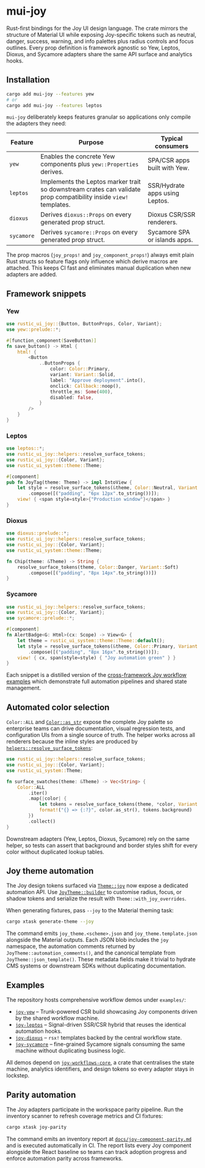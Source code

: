 # mui-joy

Rust-first bindings for the Joy UI design language. The crate mirrors the
structure of Material UI while exposing Joy-specific tokens such as neutral,
danger, success, warning, and info palettes plus radius controls and focus
outlines. Every prop definition is framework agnostic so Yew, Leptos, Dioxus,
and Sycamore adapters share the same API surface and analytics hooks.

## Installation

```bash
cargo add mui-joy --features yew
# or
cargo add mui-joy --features leptos
```

`mui-joy` deliberately keeps features granular so applications only compile the
adapters they need:

| Feature    | Purpose                                                                 | Typical consumers                |
|------------|-------------------------------------------------------------------------|----------------------------------|
| `yew`      | Enables the concrete Yew components plus `yew::Properties` derives.      | SPA/CSR apps built with Yew.     |
| `leptos`   | Implements the Leptos marker trait so downstream crates can validate prop compatibility inside `view!` templates. | SSR/Hydrate apps using Leptos.   |
| `dioxus`   | Derives `dioxus::Props` on every generated prop struct.                  | Dioxus CSR/SSR renderers.        |
| `sycamore` | Derives `sycamore::Props` on every generated prop struct.                | Sycamore SPA or islands apps.    |

The prop macros (`joy_props!` and `joy_component_props!`) always emit plain Rust
structs so feature flags only influence which derive macros are attached. This
keeps CI fast and eliminates manual duplication when new adapters are added.

## Framework snippets

### Yew

```rust
use rustic_ui_joy::{Button, ButtonProps, Color, Variant};
use yew::prelude::*;

#[function_component(SaveButton)]
fn save_button() -> Html {
    html! {
        <Button
            ..ButtonProps {
                color: Color::Primary,
                variant: Variant::Solid,
                label: "Approve deployment".into(),
                onclick: Callback::noop(),
                throttle_ms: Some(400),
                disabled: false,
            }
        />
    }
}
```

### Leptos

```rust
use leptos::*;
use rustic_ui_joy::helpers::resolve_surface_tokens;
use rustic_ui_joy::{Color, Variant};
use rustic_ui_system::theme::Theme;

#[component]
pub fn JoyTag(theme: Theme) -> impl IntoView {
    let style = resolve_surface_tokens(&theme, Color::Neutral, Variant::Soft)
        .compose([("padding", "6px 12px".to_string())]);
    view! { <span style=style>{"Production window"}</span> }
}
```

### Dioxus

```rust
use dioxus::prelude::*;
use rustic_ui_joy::helpers::resolve_surface_tokens;
use rustic_ui_joy::{Color, Variant};
use rustic_ui_system::theme::Theme;

fn Chip(theme: &Theme) -> String {
    resolve_surface_tokens(theme, Color::Danger, Variant::Soft)
        .compose([("padding", "8px 14px".to_string())])
}
```

### Sycamore

```rust
use rustic_ui_joy::helpers::resolve_surface_tokens;
use rustic_ui_joy::{Color, Variant};
use sycamore::prelude::*;

#[component]
fn AlertBadge<G: Html>(cx: Scope) -> View<G> {
    let theme = rustic_ui_system::theme::Theme::default();
    let style = resolve_surface_tokens(&theme, Color::Primary, Variant::Solid)
        .compose([("padding", "8px 16px".to_string())]);
    view! { cx, span(style=style) { "Joy automation green" } }
}
```

Each snippet is a distilled version of the [cross-framework Joy workflow
examples](../../examples) which demonstrate full automation pipelines and shared
state management.

## Automated color selection

`Color::ALL` and [`Color::as_str`](./src/macros.rs) expose the complete Joy
palette so enterprise teams can drive documentation, visual regression tests,
and configuration UIs from a single source of truth. The helper works across all
renderers because the inline styles are produced by
[`helpers::resolve_surface_tokens`](./src/helpers/mod.rs):

```rust
use rustic_ui_joy::helpers::resolve_surface_tokens;
use rustic_ui_joy::{Color, Variant};
use rustic_ui_system::Theme;

fn surface_swatches(theme: &Theme) -> Vec<String> {
    Color::ALL
        .iter()
        .map(|color| {
            let tokens = resolve_surface_tokens(theme, *color, Variant::Soft);
            format!("{} => {:?}", color.as_str(), tokens.background)
        })
        .collect()
}
```

Downstream adapters (Yew, Leptos, Dioxus, Sycamore) rely on the same helper, so
tests can assert that background and border styles shift for every color without
duplicated lookup tables.

## Joy theme automation

The Joy design tokens surfaced via [`Theme::joy`](../rustic-ui-system/src/theme.rs)
now expose a dedicated automation API. Use
[`JoyTheme::builder`](../rustic-ui-system/src/theme.rs) to customise radius, focus, or
shadow tokens and serialize the result with `Theme::with_joy_overrides`.

When generating fixtures, pass `--joy` to the Material theming task:

```bash
cargo xtask generate-theme --joy
```

The command emits `joy_theme.<scheme>.json` and `joy_theme.template.json`
alongside the Material outputs. Each JSON blob includes the `joy` namespace,
the automation comments returned by `JoyTheme::automation_comments()`, and the
canonical template from `JoyTheme::json_template()`. These metadata fields make
it trivial to hydrate CMS systems or downstream SDKs without duplicating
documentation.

## Examples

The repository hosts comprehensive workflow demos under `examples/`:

- [`joy-yew`](../../examples/joy-yew) – Trunk-powered CSR build showcasing Joy
  components driven by the shared workflow machine.
- [`joy-leptos`](../../examples/joy-leptos) – Signal-driven SSR/CSR hybrid that
  reuses the identical automation hooks.
- [`joy-dioxus`](../../examples/joy-dioxus) – `rsx!` templates backed by the
  central workflow state.
- [`joy-sycamore`](../../examples/joy-sycamore) – fine-grained Sycamore signals
  consuming the same machine without duplicating business logic.

All demos depend on [`joy-workflows-core`](../../examples/joy-workflows-core), a
crate that centralises the state machine, analytics identifiers, and design
tokens so every adapter stays in lockstep.

## Parity automation

The Joy adapters participate in the workspace parity pipeline. Run the inventory
scanner to refresh coverage metrics and CI fixtures:

```bash
cargo xtask joy-parity
```

The command emits an inventory report at
[`docs/joy-component-parity.md`](../../docs/joy-component-parity.md) and is
executed automatically in CI. The report lists every Joy component alongside the
React baseline so teams can track adoption progress and enforce automation
parity across frameworks.
